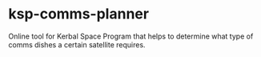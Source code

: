 # ksp-comms-planner
Online tool for Kerbal Space Program that helps to determine what type of comms dishes a certain satellite requires.
